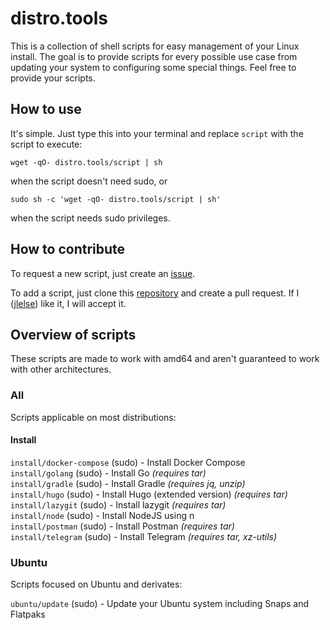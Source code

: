 # distro.tools

This is a collection of shell scripts for easy management of your Linux install. The goal is to provide scripts for every possible use case from updating your system to configuring some special things. Feel free to provide your scripts.

## How to use

It's simple. Just type this into your terminal and replace `script` with the script to execute:

    wget -qO- distro.tools/script | sh

when the script doesn't need sudo, or

    sudo sh -c 'wget -qO- distro.tools/script | sh'

when the script needs sudo privileges.

## How to contribute

To request a new script, just create an [issue](https://github.com/jlelse/distro.tools/issues).

To add a script, just clone this [repository](https://github.com/jlelse/distro.tools) and create a pull request. If I ([jlelse](https://github.com/jlelse)) like it, I will accept it.

## Overview of scripts

These scripts are made to work with amd64 and aren't guaranteed to work with other architectures.

### All

Scripts applicable on most distributions:

#### Install

`install/docker-compose` (sudo) - Install Docker Compose  
`install/golang` (sudo) - Install Go *(requires tar)*  
`install/gradle` (sudo) - Install Gradle *(requires jq, unzip)*  
`install/hugo` (sudo) - Install Hugo (extended version) *(requires tar)*  
`install/lazygit` (sudo) - Install lazygit *(requires tar)*  
`install/node` (sudo) - Install NodeJS using n  
`install/postman` (sudo) - Install Postman *(requires tar)*  
`install/telegram` (sudo) - Install Telegram *(requires tar, xz-utils)*  

### Ubuntu

Scripts focused on Ubuntu and derivates:

`ubuntu/update` (sudo) - Update your Ubuntu system including Snaps and Flatpaks  
